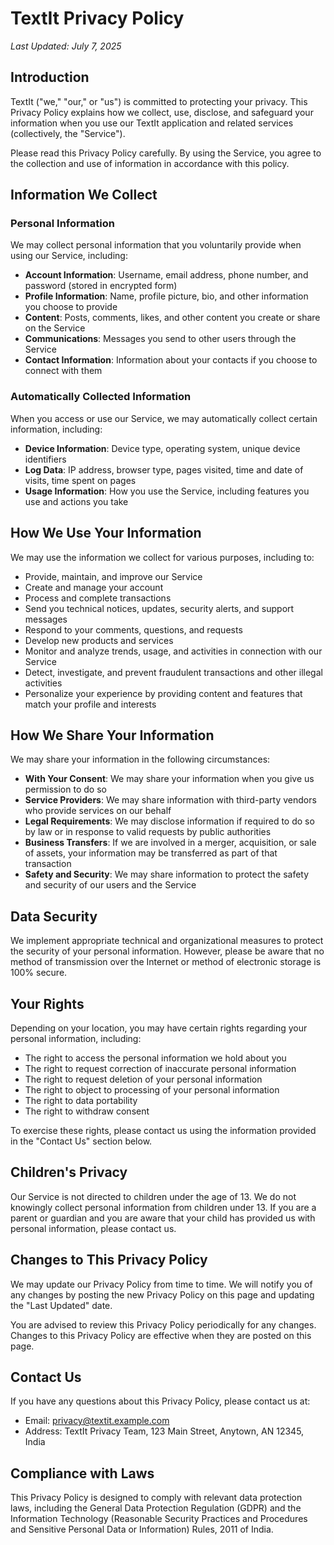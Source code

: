 # TextIt Privacy Policy

*Last Updated: July 7, 2025*

## Introduction

TextIt ("we," "our," or "us") is committed to protecting your privacy. This Privacy Policy explains how we collect, use, disclose, and safeguard your information when you use our TextIt application and related services (collectively, the "Service").

Please read this Privacy Policy carefully. By using the Service, you agree to the collection and use of information in accordance with this policy.

## Information We Collect

### Personal Information

We may collect personal information that you voluntarily provide when using our Service, including:

- **Account Information**: Username, email address, phone number, and password (stored in encrypted form)
- **Profile Information**: Name, profile picture, bio, and other information you choose to provide
- **Content**: Posts, comments, likes, and other content you create or share on the Service
- **Communications**: Messages you send to other users through the Service
- **Contact Information**: Information about your contacts if you choose to connect with them

### Automatically Collected Information

When you access or use our Service, we may automatically collect certain information, including:

- **Device Information**: Device type, operating system, unique device identifiers
- **Log Data**: IP address, browser type, pages visited, time and date of visits, time spent on pages
- **Usage Information**: How you use the Service, including features you use and actions you take

## How We Use Your Information

We may use the information we collect for various purposes, including to:

- Provide, maintain, and improve our Service
- Create and manage your account
- Process and complete transactions
- Send you technical notices, updates, security alerts, and support messages
- Respond to your comments, questions, and requests
- Develop new products and services
- Monitor and analyze trends, usage, and activities in connection with our Service
- Detect, investigate, and prevent fraudulent transactions and other illegal activities
- Personalize your experience by providing content and features that match your profile and interests

## How We Share Your Information

We may share your information in the following circumstances:

- **With Your Consent**: We may share your information when you give us permission to do so
- **Service Providers**: We may share information with third-party vendors who provide services on our behalf
- **Legal Requirements**: We may disclose information if required to do so by law or in response to valid requests by public authorities
- **Business Transfers**: If we are involved in a merger, acquisition, or sale of assets, your information may be transferred as part of that transaction
- **Safety and Security**: We may share information to protect the safety and security of our users and the Service

## Data Security

We implement appropriate technical and organizational measures to protect the security of your personal information. However, please be aware that no method of transmission over the Internet or method of electronic storage is 100% secure.

## Your Rights

Depending on your location, you may have certain rights regarding your personal information, including:

- The right to access the personal information we hold about you
- The right to request correction of inaccurate personal information
- The right to request deletion of your personal information
- The right to object to processing of your personal information
- The right to data portability
- The right to withdraw consent

To exercise these rights, please contact us using the information provided in the "Contact Us" section below.

## Children's Privacy

Our Service is not directed to children under the age of 13. We do not knowingly collect personal information from children under 13. If you are a parent or guardian and you are aware that your child has provided us with personal information, please contact us.

## Changes to This Privacy Policy

We may update our Privacy Policy from time to time. We will notify you of any changes by posting the new Privacy Policy on this page and updating the "Last Updated" date.

You are advised to review this Privacy Policy periodically for any changes. Changes to this Privacy Policy are effective when they are posted on this page.

## Contact Us

If you have any questions about this Privacy Policy, please contact us at:

- Email: [privacy@textit.example.com](mailto:privacy@textit.example.com)
- Address: TextIt Privacy Team, 123 Main Street, Anytown, AN 12345, India

## Compliance with Laws

This Privacy Policy is designed to comply with relevant data protection laws, including the General Data Protection Regulation (GDPR) and the Information Technology (Reasonable Security Practices and Procedures and Sensitive Personal Data or Information) Rules, 2011 of India.
